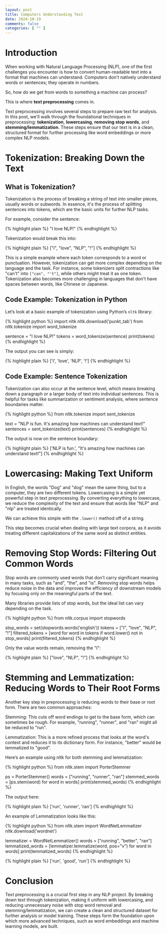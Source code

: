 ```yaml
---
layout: post
title: Computers Understanding Text
date: 2024-10-19
comments: false
categories: [ "" ]
---
```


# Introduction

When working with Natural Language Processing (NLP), one of the first challenges you encounter is how to convert 
human-readable text into a format that machines can understand. Computers don't natively understand words or sentences; 
they operate in numbers. 

So, how do we get from words to something a machine can process?

This is where **text preprocessing** comes in. 

Text preprocessing involves several steps to prepare raw text for analysis. In this post, we'll walk through the 
foundational techniques in preprocessing: **tokenization**, **lowercasing**, **removing stop words**, and 
**stemming/lemmatization**. These steps ensure that our text is in a clean, structured format for further processing 
like word embeddings or more complex NLP models.

# Tokenization: Breaking Down the Text

## What is Tokenization?

Tokenization is the process of breaking a string of text into smaller pieces, usually words or subwords. In essence, 
it's the process of splitting sentences into tokens, which are the basic units for further NLP tasks.

For example, consider the sentence:

{% highlight plain %}
"I love NLP!"
{% endhighlight %}

Tokenization would break this into:

{% highlight plain %}
["I", "love", "NLP", "!"]
{% endhighlight %}

This is a simple example where each token corresponds to a word or punctuation. However, tokenization can get more 
complex depending on the language and the task. For instance, some tokenizers split contractions like "can't" into 
`["can", "'t"]`, while others might treat it as one token. Tokenization also becomes more challenging in languages that 
don't have spaces between words, like Chinese or Japanese.

## Code Example: Tokenization in Python

Let’s look at a basic example of tokenization using Python’s `nltk` library:

{% highlight python %}
import nltk
nltk.download('punkt_tab')
from nltk.tokenize import word_tokenize

sentence = "I love NLP!"
tokens = word_tokenize(sentence)
print(tokens)
{% endhighlight %}

The output you can see is simply:

{% highlight plain %}
['I', 'love', 'NLP', '!']
{% endhighlight %}

## Code Example: Sentence Tokenization

Tokenization can also occur at the sentence level, which means breaking down a paragraph or a larger body of text into 
individual sentences. This is helpful for tasks like summarization or sentiment analysis, where sentence boundaries 
matter.

{% highlight python %}
from nltk.tokenize import sent_tokenize

text = "NLP is fun. It's amazing how machines can understand text!"
sentences = sent_tokenize(text)
print(sentences)
{% endhighlight %}

The output is now on the sentence boundary:

{% highlight plain %}
['NLP is fun.', "It's amazing how machines can understand text!"]
{% endhighlight %}

# Lowercasing: Making Text Uniform

In English, the words "Dog" and "dog" mean the same thing, but to a computer, they are two different tokens. 
Lowercasing is a simple yet powerful step in text preprocessing. By converting everything to lowercase, we reduce the 
complexity of the text and ensure that words like "NLP" and "nlp" are treated identically.

We can achieve this simple with the `.lower()` method off of a string.

This step becomes crucial when dealing with large text corpora, as it avoids treating different capitalizations of the 
same word as distinct entities.

# Removing Stop Words: Filtering Out Common Words

Stop words are commonly used words that don’t carry significant meaning in many tasks, such as "and", "the", and "is". 
Removing stop words helps reduce noise in the data and improves the efficiency of downstream models by focusing only on 
the meaningful parts of the text.

Many libraries provide lists of stop words, but the ideal list can vary depending on the task.

{% highlight python %}
from nltk.corpus import stopwords

stop_words = set(stopwords.words('english'))
tokens = ["I", "love", "NLP", "!"]
filtered_tokens = [word for word in tokens if word.lower() not in stop_words]
print(filtered_tokens)
{% endhighlight %}

Only the value words remain, removing the "I":

{% highlight plain %}
["love", "NLP", "!"]
{% endhighlight %}

# Stemming and Lemmatization: Reducing Words to Their Root Forms

Another key step in preprocessing is reducing words to their base or root form. There are two common approaches:

Stemming: This cuts off word endings to get to the base form, which can sometimes be rough. For example, "running", 
"runner", and "ran" might all be reduced to "run".

Lemmatization: This is a more refined process that looks at the word's context and reduces it to its dictionary form. 
For instance, "better" would be lemmatized to "good".

Here’s an example using nltk for both stemming and lemmatization:

{% highlight python %}
from nltk.stem import PorterStemmer

ps = PorterStemmer()
words = ["running", "runner", "ran"]
stemmed_words = [ps.stem(word) for word in words]
print(stemmed_words)
{% endhighlight %}

The output here:

{% highlight plain %}
['run', 'runner', 'ran']
{% endhighlight %}

An example of Lemmatization looks like this:

{% highlight python %}
from nltk.stem import WordNetLemmatizer
nltk.download('wordnet')

lemmatizer = WordNetLemmatizer()
words = ["running", "better", "ran"]
lemmatized_words = [lemmatizer.lemmatize(word, pos="v") for word in words]
print(lemmatized_words)
{% endhighlight %}

{% highlight plain %}
['run', 'good', 'run']
{% endhighlight %}

# Conclusion

Text preprocessing is a crucial first step in any NLP project. By breaking down text through tokenization, making it 
uniform with lowercasing, and reducing unnecessary noise with stop word removal and stemming/lemmatization, we can 
create a clean and structured dataset for further analysis or model training. These steps form the foundation upon which 
more advanced techniques, such as word embeddings and machine learning models, are built.
